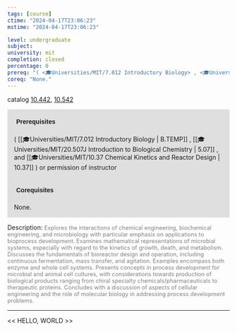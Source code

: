 ```yaml
---
tags: [course]
ctime: "2024-04-17T23:06:23"
mstime: "2024-04-17T23:06:23"

level: undergraduate
subject: 
university: mit
completion: closed
percentage: 0
prereq: "( <🎓Universities/MIT/7.012 Introductory Biology> , <🎓Universities/MIT/20.507J Introduction to Biological Chemistry> , and <🎓Universities/MIT/10.37 Chemical Kinetics and Reactor Design> ) or permission of instructor"
coreq: "None."
---
```


catalog [10.442](http://student.mit.edu/catalog/m10a.html#10.442), [10.542](http://student.mit.edu/catalog/m10a.html#10.542)

<span style="display: block; padding: 15px; background-color: rgb(100, 100, 100, 0.2);"><font id="m_prereq375_0" style="display: block; font-family: Arial, sans-serif; font-weight: bold; padding: 5px">Prerequisites</font><br><span id="prereq375_0">( [[🎓Universities/MIT/7.012 Introductory Biology | B.TEMP]] , [[🎓Universities/MIT/20.507J Introduction to Biological Chemistry | 5.07]] , and [[🎓Universities/MIT/10.37 Chemical Kinetics and Reactor Design | 10.37]] ) or permission of instructor</span></span>
<span style="display: block; padding: 15px; background-color: rgb(100, 100, 100, 0.2);"><font id="m_coreq375_0" style="display: block; font-family: Arial, sans-serif; font-weight: bold; padding: 5px">Corequisites</font><br><span id="coreq375_0">None.</span></span>

<font style="">Description:</font>
<font style="color: grey; font-size: 0.8rem;">Explores the interactions of chemical engineering, biochemical engineering, and microbiology with particular emphasis on applications to bioprocess development. Examines mathematical representations of microbial systems, especially with regard to the kinetics of growth, death, and metabolism. Discusses the fundamentals of bioreactor design and operation, including continuous fermentation, mass transfer, and agitation. Examples encompass both enzyme and whole cell systems. Presents concepts in process development for microbial and animal cell cultures, with considerations towards production of biological products ranging from chiral specialty chemicals/pharmaceuticals to therapeutic proteins. Concludes with a discussion of aspects of cellular engineering and the role of molecular biology in addressing process development problems.</font>



---

<< HELLO, WORLD >>
